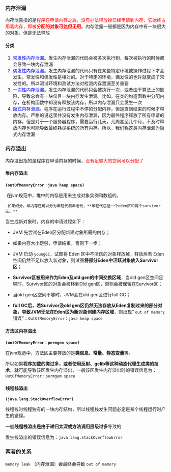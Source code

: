 ### 内存泄漏

​		内存泄露指的是<font color=red>程序在申请内存之后，没有办法释放掉已经申请到内存，它始终占用着内存，即被**分配的对象可达但无用**</font>。内存泄露一般都是因为内存中有一块很大的对象，但是无法释放

#### 分类

1. <font color=blue>常发性内存泄漏</font>。发生内存泄漏的代码会被多次执行到，每次被执行的时候都会导致一块内存泄漏
2. <font color=blue>偶发性内存泄漏</font>。发生内存泄漏的代码只有在某些特定环境或操作过程下才会发生。常发性和偶发性是相对的。对于特定的环境，偶发性的也许就变成了常发性的。所以测试环境和测试方法对检测内存泄漏至关重要
3. <font color=blue>一次性内存泄漏</font>。发生内存泄漏的代码只会被执行一次，或者由于算法上的缺陷，导致总会有一块仅且一块内存发生泄漏。比如，在类的构造函数中分配内存，在析构函数中却没有释放该内存，所以内存泄漏只会发生一次
4. <font color=blue>隐式内存泄漏</font>。程序在运行过程中不停的分配内存，但是直到结束的时候才释放内存。严格的说这里并没有发生内存泄漏，因为最终程序释放了所有申请的内存。但是对于一个服务器程序，需要运行几天，几周甚至几个月，不及时释放内存也可能导致最终耗尽系统的所有内存。所以，我们称这类内存泄漏为隐式内存泄漏



### 内存溢出

​		内存溢出指的是程序在申请内存的时候，<font color=red>没有足够大的空间可以分配了</font>



#### 堆内存溢出

**`(outOfMemoryError：java heap space)`**

​    	在jvm规范中，堆中的内存是用来生成对象实例和数组的。

   	 如果细分，堆内存还可以分为年轻代和年老代，**年轻代包括一个eden区和两个survivor区。**

当生成新对象时，内存的申请过程如下：

- JVM 先尝试在Eden区分配新建对象所需的内存；

- 如果内存大小足够，申请结束，否则下一步；

- JVM 启动 `youngGC`，试图将 Eden 区中不活跃的对象释放掉，释放后若 Eden 空间仍然不足以放入新对象，则试图**将部分Eden中活跃对象放入Survivor区**；

- **Survivor区被用来作为Eden及old gen的中间交换区域**，当old gen区空间足够时，Survivor区的对象会被移到Old gen区，否则会被保留在Survivor区；

- 当old gen区空间不够时，JVM会在old  gen区进行full GC；

- **full GC后，若Survivor及old gen区仍然无法存放从Eden复制过来的部分对象，导致JVM无法在Eden区为新对象创建内存区域**，则出现” `out of memory` 错误”：`OutOfMemoryError：java heap space`



#### 方法区内存溢出

**`(outOfMemoryError：permgem space)`**

​    	在jvm规范中，方法区主要存放的是**类信息、常量、静态变量**等。

​    	所以如果**程序加载的类过多，或者使用反射、gclib等这种动态代理生成类的技术**，就可能导致该区发生内存溢出，一般该区发生内存溢出时的错误信息为：`OutOfMemoryError：permgem space`



#### 线程栈溢出

**`(java.lang.StackOverflowError)`**

​    	线程栈时线程独有的一块内存结构，所以线程栈发生问题必定是某个线程运行时产生的错误。

​    	一般**线程栈溢出是由于递归太深或方法调用层级过多**导致的

​    	发生栈溢出的错误信息为：`java.lang.StackOverflowError`



### 两者的关系

`memory leak` （内存泄漏）会最终会导致 `out of memory`